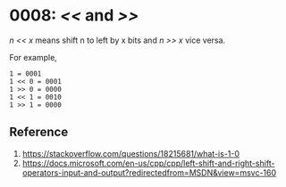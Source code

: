 # 0008: *<<* and *>>*  

*n << x* means shift n to left by x bits and *n >> x* vice versa. 

For example, 
```
1 = 0001
1 << 0 = 0001
1 >> 0 = 0000
1 << 1 = 0010 
1 >> 1 = 0000
```

## Reference
1. https://stackoverflow.com/questions/18215681/what-is-1-0
1. https://docs.microsoft.com/en-us/cpp/cpp/left-shift-and-right-shift-operators-input-and-output?redirectedfrom=MSDN&view=msvc-160